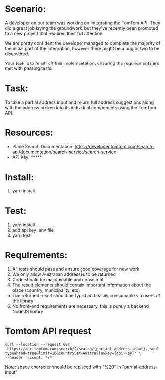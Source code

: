 Scenario:
=========

A developer on our team was working on integrating the TomTom API. They did a great job laying the groundwork, but they've recently been promoted to a new project that requires their full attention.

We are pretty confident the developer managed to complete the majority of the initial part of the integration, however there might be a bug or two to be discovered.

Your task is to finish off this implementation, ensuring the requirements are met with passing tests.


Task:
=====
To take a partial address input and return full address suggestions along with the address broken into its individual components using the TomTom API.


Resources:
==========

* Place Search Documentation: https://developer.tomtom.com/search-api/documentation/search-service/search-service
* API Key: *****

Install:
========
1. yarn install

Test:
=====
1. yarn install
2. add api key .env file 
3. yarn test


Requirements:
=============

1. All tests should pass and ensure good coverage for new work
2. We only allow Australian addresses to be returned
3. Code should be maintainable and consistent
4. The result elements should contain important information about the place (country, municipality, etc)
5. The returned result should be typed and easily consumable via users of the library
6. No front-end requirements are necessary, this is purely a backend NodeJS library

# Tomtom API request

```
curl --location --request GET 'https://api.tomtom.com/search/2/search/{partial-address-input}.json?typeahead=true&limit=10&countrySet=Australia&key={api-key}' \
--header 'accept: */*'
```

Note: space character should be replaced with "%20" in "partial-address-input"
